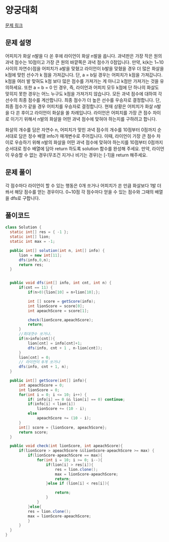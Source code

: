 # 양궁대회


[문제 링크](https://programmers.co.kr/learn/courses/30/lessons/92342)

## 문제 설명

어피치가 화살 n발을 다 쏜 후에 라이언이 화살 n발을 쏩니다.
과녁판은 가장 작은 원의 과녁 점수는 10점이고 가장 큰 원의 바깥쪽은 과녁 점수가 0점입니다.
만약, k(k는 1~10사이의 자연수)점을 어피치가 a발을 맞혔고 라이언이 b발을 맞혔을 경우 더 많은 화살을 k점에 맞힌 선수가 k 점을 가져갑니다. 단, a = b일 경우는 어피치가 k점을 가져갑니다. k점을 여러 발 맞혀도 k점 보다 많은 점수를 가져가는 게 아니고 k점만 가져가는 것을 유의하세요. 또한 a = b = 0 인 경우, 즉, 라이언과 어피치 모두 k점에 단 하나의 화살도 맞히지 못한 경우는 어느 누구도 k점을 가져가지 않습니다.
모든 과녁 점수에 대하여 각 선수의 최종 점수를 계산합니다.
최종 점수가 더 높은 선수를 우승자로 결정합니다. 단, 최종 점수가 같을 경우 어피치를 우승자로 결정합니다.
현재 상황은 어피치가 화살 n발을 다 쏜 후이고 라이언이 화살을 쏠 차례입니다.
라이언은 어피치를 가장 큰 점수 차이로 이기기 위해서 n발의 화살을 어떤 과녁 점수에 맞혀야 하는지를 구하려고 합니다.

화살의 개수를 담은 자연수 n, 어피치가 맞힌 과녁 점수의 개수를 10점부터 0점까지 순서대로 담은 정수 배열 info가 매개변수로 주어집니다. 이때, 라이언이 가장 큰 점수 차이로 우승하기 위해 n발의 화살을 어떤 과녁 점수에 맞혀야 하는지를 10점부터 0점까지 순서대로 정수 배열에 담아 return 하도록 solution 함수를 완성해 주세요. 만약, 라이언이 우승할 수 없는 경우(무조건 지거나 비기는 경우)는 [-1]을 return 해주세요.

## 문제 풀이

각 점수마다 라이언이 할 수 있는 행동은 0개 쏘거나 어피치가 쏜 만큼 화살보다 1발 더 쏴서 해당 점수를 얻는 경우이다.
0~10점 각 점수마다 얻을 수 있는 점수와 그때의 배열을 dfs로 구합니다.

## 풀이코드

```java
class Solution {
  static int[] res = { -1 };
  static int[] lion;
  static int max = -1;

  public int[] solution(int n, int[] info) {
      lion = new int[11];
      dfs(info,0,n);
      return res;
  }


  public void dfs(int[] info, int cnt, int n) {
      if(cnt == 11) {
          if(n>0){lion[10] = n+lion[10];};

          int [] score = getScore(info);
          int lionScore = score[0];
          int apeachScore = score[1];

          check(lionScore,apeachScore);
          return;
      }
      //최대갯수 쏘거나.
      if(n>info[cnt]){
          lion[cnt] = info[cnt]+1;
          dfs(info, cnt + 1 , n-lion[cnt]);
      }
      lion[cnt] = 0;
      // 라이언이 0개 쏘거나
      dfs(info, cnt + 1, n);
  }

  public int[] getScore(int[] info){
      int apeachScore = 0;
      int lionScore = 0;
      for(int i = 0; i <= 10; i++) {
          if( info[i] == 0 && lion[i] == 0) continue;
          if(info[i] < lion[i])
              lionScore += (10 - i);
          else
              apeachScore += (10 - i);
      }
      int[] score = {lionScore, apeachScore};
      return score;
  }

  public void check(int lionScore, int apeachScore){
      if(lionScore > apeachScore &&lionScore-apeachScore >= max) {
          if(lionScore-apeachScore == max){
              for(int i = 10; i >= 0; i--){
                  if(lion[i] > res[i]){
                      res = lion.clone();
                      max = lionScore-apeachScore;
                      return;
                  }else if (lion[i] < res[i]){

                      return;
                  }
              }
          }else{
          res = lion.clone();
          max = lionScore-apeachScore;
          }
      }
  }
}
```
